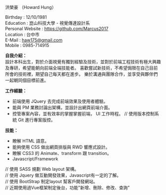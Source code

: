 洪榮豪 （Howard Hung）

Birthday : 12/10/1981<br>
Education : 崑山科技大學 - 視覺傳達設計系<br>
Personal Website : https://github.com/Marcus2017<br>
Location : 台中市<br>
E-Mail : haw175@gmail.com<br>
Mobile : 0985-714915<br>


<b>自我介紹：</b><br>
設計本科出生，對於介面視覺有獨到經驗及技術，並對於前端工程技術有極大興趣及專研，希望能朝向前端全端技能者。
喜歡嘗試新技術，不希望侷限在自己目前所會的技術裡，期望自己每天都在進步。
樂於溝通與團隊合作，並享受與夥伴們一起朝同個目標前進。

<b>工作經驗：</b><br>
* 前端使用 JQuery 去完成前端效果及使用者體驗。
* 能與 PM 業務討論出架構，並設計出網頁前端介面。
* 控管專案內容，並有效率的掌握掌握前端， UI 工作時程。
// 使用版本控制系統 Git 進行專案版控。

<b>技能：</b><br>
* 瞭解 HTML 語意。
* 能夠使用 CSS 做出網頁排版與 RWD 響應式設計。
* 瞭解 CSS3 的 Animate、transform 跟 transition。
* Javascript/Framework <br>
<p>
// 使用 SASS 規劃 Web layout 架構。<br>
// 使用 Jquery 做互動開發效果，Javascript有一定的了解。<br>
// 使用 BootStrap 制定layout 幫客戶開發網站。<br>
// 近期使用過Vue框架制定後台，功能"新增、刪除、修改、查詢"</p>
